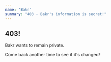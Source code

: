 ```yaml
---
name: 'Bakr'
summary: "403 - Bakr's information is secret!"
---
```


## 403!

Bakr wants to remain private.

Come back another time to see if it's changed!
